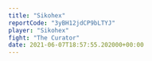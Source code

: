 ```yaml
---
title: "Sikohex"
reportCode: "3yBH12jdCP9bLTYJ"
player: "Sikohex"
fight: "The Curator"
date: 2021-06-07T18:57:55.202000+00:00
---
```

